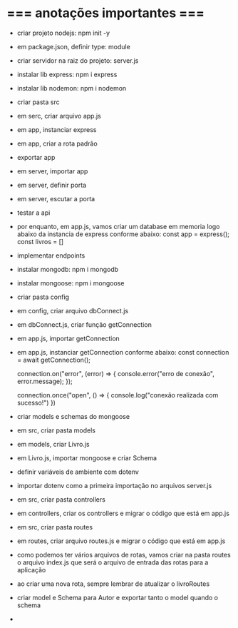 # === anotações importantes ===

- criar projeto nodejs: npm init -y
- em package.json, definir type: module
- criar servidor na raiz do projeto: server.js
- instalar lib express: npm i express
- instalar lib nodemon: npm i nodemon
- criar pasta src
- em serc, criar arquivo app.js
- em app, instanciar express
- em app, criar a rota padrão
- exportar app
- em server, importar app
- em server, definir porta
- em server, escutar a porta
- testar a api
- por enquanto, em app.js, vamos criar um database em memoria logo abaixo da instancia de express conforme abaixo:
    const app = express();
    const livros = []
- implementar endpoints
- instalar mongodb: npm i mongodb
- instalar mongoose: npm i mongoose
- criar pasta config
- em config, criar arquivo dbConnect.js
- em dbConnect.js, criar função getConnection
- em app.js, importar getConnection
- em app.js, instanciar getConnection conforme abaixo:
    const connection = await getConnection();

    connection.on("error", (error) => {
        console.error("erro de conexão", error.message);
    });

    connection.once("open", () => {
        console.log("conexão realizada com sucesso!")
    })
- criar models e schemas do mongoose
- em src, criar pasta models
- em models, criar Livro.js
- em Livro.js, importar mongoose e criar Schema
- definir variáveis de ambiente com dotenv
- importar dotenv como a primeira importação no arquivos server.js
- em src, criar pasta controllers
- em controllers, criar os controllers e migrar o código que está em app.js
- em src, criar pasta routes
- em routes, criar arquivo routes.js e migrar o código que está em app.js
- como podemos ter vários arquivos de rotas, vamos criar na pasta routes o arquivo index.js que será o arquivo de entrada das rotas para a aplicação
- ao criar uma nova rota, sempre lembrar de atualizar o livroRoutes
- criar model e Schema para Autor e exportar tanto o model quando o schema
- 
